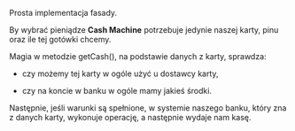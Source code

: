 Prosta implementacja fasady. 

By wybrać pieniądze **Cash Machine** potrzebuje jedynie naszej karty, pinu oraz ile tej gotówki chcemy. 

Magia w metodzie getCash(), na podstawie danych z karty, sprawdza:

- czy możemy tej karty w ogóle użyć u dostawcy karty, 

- czy na koncie w banku w ogóle mamy jakieś środki.


Następnie, jeśli warunki są spełnione, w systemie naszego banku, który zna z danych karty, wykonuje operację, a następnie wydaje nam kasę. 